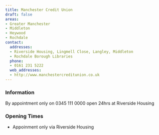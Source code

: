 ```yaml
---
title: Manchester Credit Union
draft: false
areas:
- Greater Manchester
- Middleton
- Heywood
- Rochdale
contact:
  addresses:
  - Riverside Housing, Lingmell Close, Langley, Middleton
  - Rochdale Borough Libraries
  phone:
  - 0161 231 5222
  web_addresses:
  - http://www.manchestercreditunion.co.uk
---
```


### Information
By appointment only on 0345 111 0000 open 24hrs at Riverside Housing

### Opening Times
* Appoinment only via Riverside Housing

